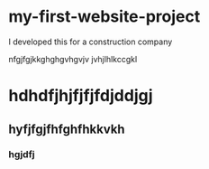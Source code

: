 # my-first-website-project
I developed this for a construction company


nfgjfgjkkghghgvhgvjv
jvhjlhlkccgkl



# hdhdfjhjfjfjfdjddjgj

## hyfjfgjfhfghfhkkvkh
### hgjdfj

